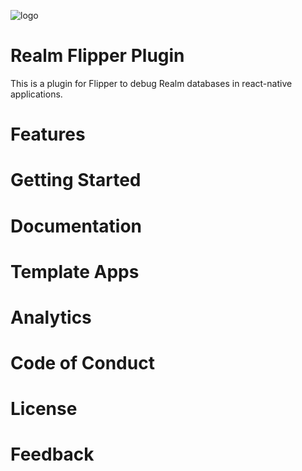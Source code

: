 ![logo](https://user-images.githubusercontent.com/95337621/186097758-ccd284d1-480d-432c-95f5-35d82a255a28.svg)

# Realm Flipper Plugin
This is a plugin for Flipper to debug Realm databases in react-native applications.

# Features

# Getting Started

# Documentation

# Template Apps

# Analytics

# Code of Conduct

# License

# Feedback
